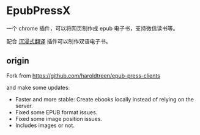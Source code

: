 # EpubPressX
一个 chrome 插件，可以将网页制作成 epub 电子书，支持微信读书等。

配合 [沉浸式翻译](https://chrome.google.com/webstore/detail/immersive-translate/bpoadfkcbjbfhfodiogcnhhhpibjhbnh)  插件可以制作双语电子书。

## origin
Fork from https://github.com/haroldtreen/epub-press-clients

and make some updates:
- Faster and more stable: Create ebooks locally instead of relying on the server. 
- Fixed some EPUB format issues.
- Fixed some image position issues.
- Includes images or not.